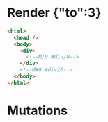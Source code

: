 # Render {"to":3}
```html
<html>
  <head />
  <body>
    <div>
      <!--M/0 #div/0-->
    </div>
    <!--M#0 #div/0-->
  </body>
</html>
```

# Mutations
```

```